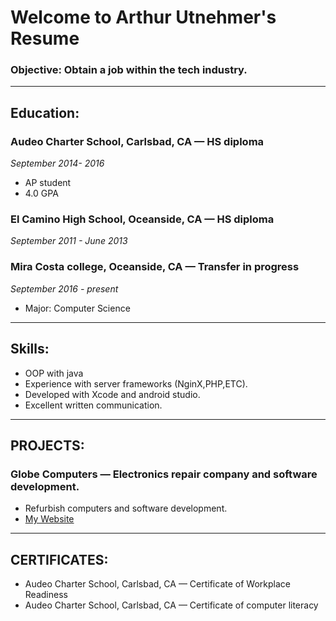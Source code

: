 # Welcome to Arthur Utnehmer's Resume
### Objective: Obtain a job within the tech industry.
----------------------------------------------------------------
## Education:

### Audeo Charter School, Carlsbad, CA — HS diploma
_September 2014- 2016_
* AP student
* 4.0 GPA

### El Camino High School, Oceanside, CA — HS diploma 
*September 2011 - June 2013*

### Mira Costa college, Oceanside, CA — Transfer in progress 
*September 2016 - present*
* Major: Computer Science
-----------------------------------------------------------------
## Skills:
* OOP with java
* Experience with server frameworks (NginX,PHP,ETC).
* Developed with Xcode and android studio.
* Excellent written communication.  
-----------------------------------------------------------------
## PROJECTS:
### Globe Computers — Electronics repair company and software development.
* Refurbish computers and software development.
* [My Website](http://globecomputers.ml/)

-----------------------------------------------------------------
## CERTIFICATES:
* Audeo Charter School, Carlsbad, CA — Certificate of Workplace Readiness
* Audeo Charter School, Carlsbad, CA — Certificate of computer literacy
 
